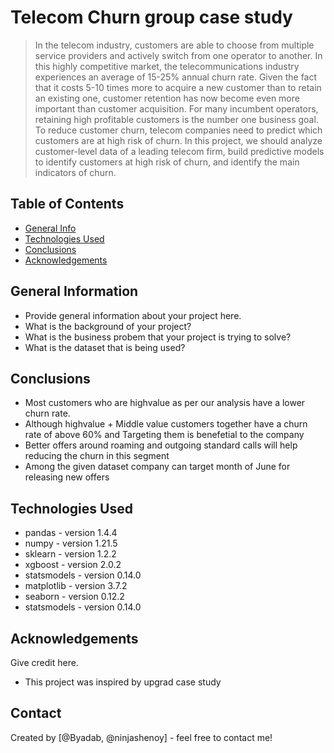 # Telecom Churn group case study
> In the telecom industry, customers are able to choose from multiple service providers and actively switch from one operator to another. In this highly competitive market, the telecommunications industry experiences an average of 15-25% annual churn rate. Given the fact that it costs 5-10 times more to acquire a new customer than to retain an existing one, customer retention has now become even more important than customer acquisition.
For many incumbent operators, retaining high profitable customers is the number one business goal. To reduce customer churn, telecom companies need to predict which customers are at high risk of churn. In this project, we should analyze customer-level data of a leading telecom firm, build predictive models to identify customers at high risk of churn, and identify the main indicators of churn.


## Table of Contents
* [General Info](#general-information)
* [Technologies Used](#technologies-used)
* [Conclusions](#conclusions)
* [Acknowledgements](#acknowledgements)

<!-- You can include any other section that is pertinent to your problem -->

## General Information
- Provide general information about your project here.
- What is the background of your project?
- What is the business probem that your project is trying to solve?
- What is the dataset that is being used?

<!-- You don't have to answer all the questions - just the ones relevant to your project. -->

## Conclusions
- Most customers who are highvalue as per our analysis have a lower churn rate.
- Although highvalue + Middle value customers together have a churn rate of above 60% and Targeting them is benefetial to the company
- Better offers around roaming and outgoing standard calls will help reducing the churn in this segment
- Among the given dataset company can target month of June for releasing new offers

<!-- You don't have to answer all the questions - just the ones relevant to your project. -->


## Technologies Used
- pandas - version 1.4.4
- numpy - version 1.21.5
- sklearn - version 1.2.2
- xgboost - version 2.0.2
- statsmodels - version 0.14.0
- matplotlib - version 3.7.2
- seaborn - version 0.12.2
- statsmodels - version 0.14.0

<!-- As the libraries versions keep on changing, it is recommended to mention the version of library used in this project -->

## Acknowledgements
Give credit here.
- This project was inspired by upgrad case study


## Contact
Created by [@Byadab, @ninjashenoy] - feel free to contact me!


<!-- Optional -->
<!-- ## License -->
<!-- This project is open source and available under the [... License](). -->

<!-- You don't have to include all sections - just the one's relevant to your project -->
